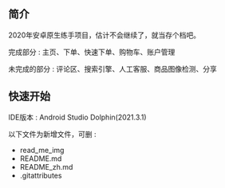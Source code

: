 ## 简介

2020年安卓原生练手项目，估计不会继续了，就当存个档吧。

完成部分 : 主页、下单、快速下单、购物车、账户管理

未完成的部分 : 评论区、搜索引擎、人工客服、商品图像检测、分享

## 快速开始

IDE版本 : Android Studio Dolphin(2021.3.1)

以下文件为新增文件，可删 : 
- read_me_img
- README.md
- README_zh.md
- .gitattributes
